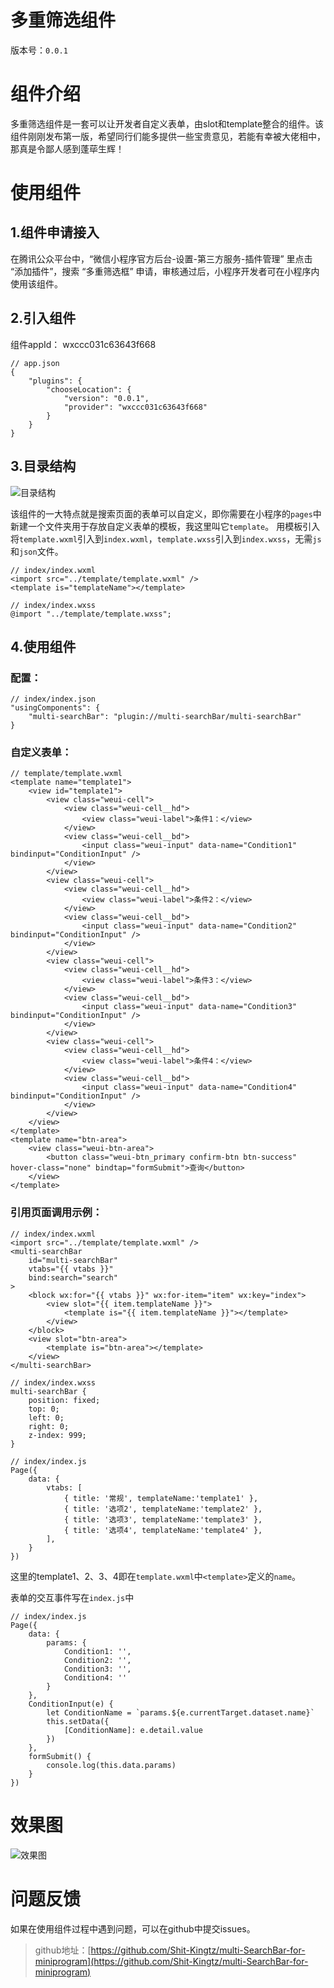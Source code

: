 # 多重筛选组件
版本号：`0.0.1`


# 组件介绍
多重筛选组件是一套可以让开发者自定义表单，由slot和template整合的组件。该组件刚刚发布第一版，希望同行们能多提供一些宝贵意见，若能有幸被大佬相中，那真是令鄙人感到蓬荜生辉！


# 使用组件

## 1.组件申请接入
在腾讯公众平台中，“微信小程序官方后台-设置-第三方服务-插件管理” 里点击 “添加插件”，搜索 “多重筛选框” 申请，审核通过后，小程序开发者可在小程序内使用该组件。



## 2.引入组件
组件appId： wxccc031c63643f668
```
// app.json
{
	"plugins": {
		"chooseLocation": {
			"version": "0.0.1",
			"provider": "wxccc031c63643f668"
		}
	}
}
```


## 3.目录结构
![目录结构](./目录结构.png)

该组件的一大特点就是搜索页面的表单可以自定义，即你需要在小程序的`pages`中新建一个文件夹用于存放自定义表单的模板，我这里叫它`template`。
用模板引入将`template.wxml`引入到`index.wxml`，`template.wxss`引入到`index.wxss`，无需`js`和`json`文件。

```
// index/index.wxml
<import src="../template/template.wxml" />
<template is="templateName"></template>

// index/index.wxss
@import "../template/template.wxss";
```

## 4.使用组件

### 配置：
```
// index/index.json
"usingComponents": {
    "multi-searchBar": "plugin://multi-searchBar/multi-searchBar"
}
```

### 自定义表单：
```
// template/template.wxml
<template name="template1">
	<view id="template1">
		<view class="weui-cell">
			<view class="weui-cell__hd">
				<view class="weui-label">条件1：</view>
			</view>
			<view class="weui-cell__bd">
				<input class="weui-input" data-name="Condition1" bindinput="ConditionInput" />
			</view>
		</view>
		<view class="weui-cell">
			<view class="weui-cell__hd">
				<view class="weui-label">条件2：</view>
			</view>
			<view class="weui-cell__bd">
				<input class="weui-input" data-name="Condition2" bindinput="ConditionInput" />
			</view>
		</view>
		<view class="weui-cell">
			<view class="weui-cell__hd">
				<view class="weui-label">条件3：</view>
			</view>
			<view class="weui-cell__bd">
				<input class="weui-input" data-name="Condition3" bindinput="ConditionInput" />
			</view>
		</view>
		<view class="weui-cell">
			<view class="weui-cell__hd">
				<view class="weui-label">条件4：</view>
			</view>
			<view class="weui-cell__bd">
				<input class="weui-input" data-name="Condition4" bindinput="ConditionInput" />
			</view>
		</view>
	</view>
</template>
<template name="btn-area">
	<view class="weui-btn-area">
		<button class="weui-btn_primary confirm-btn btn-success" hover-class="none" bindtap="formSubmit">查询</button>
	</view>
</template>
```

### 引用页面调用示例：
```
// index/index.wxml
<import src="../template/template.wxml" />
<multi-searchBar
	id="multi-searchBar" 
	vtabs="{{ vtabs }}"
	bind:search="search"
>
	<block wx:for="{{ vtabs }}" wx:for-item="item" wx:key="index">
		<view slot="{{ item.templateName }}">
			<template is="{{ item.templateName }}"></template>
		</view>
	</block>
	<view slot="btn-area">
		<template is="btn-area"></template>
	</view>
</multi-searchBar>

// index/index.wxss
multi-searchBar {
	position: fixed;
	top: 0;
	left: 0;
	right: 0;
	z-index: 999;
}

// index/index.js
Page({
	data: {
		vtabs: [
			{ title: '常规', templateName:'template1' },
			{ title: '选项2', templateName:'template2' },
			{ title: '选项3', templateName:'template3' },
			{ title: '选项4', templateName:'template4' },
		],
	}
})
```
这里的template1、2、3、4即在`template.wxml`中`<template>`定义的`name`。


表单的交互事件写在`index.js`中

```
// index/index.js
Page({
	data: {
		params: {
			Condition1: '',
			Condition2: '',
			Condition3: '',
			Condition4: ''
		}
	},
	ConditionInput(e) {
		let ConditionName = `params.${e.currentTarget.dataset.name}`
		this.setData({
			[ConditionName]: e.detail.value
		})
	},
	formSubmit() {
		console.log(this.data.params)
	}
})
```

# 效果图
![效果图](./效果图.png)

# 问题反馈
如果在使用组件过程中遇到问题，可以在github中提交issues。
>github地址：[https://github.com/Shit-Kingtz/multi-SearchBar-for-miniprogram](https://github.com/Shit-Kingtz/multi-SearchBar-for-miniprogram)